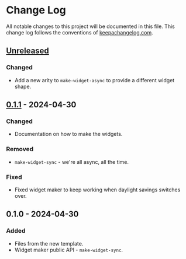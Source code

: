# Change Log
All notable changes to this project will be documented in this file. This change log follows the conventions of [keepachangelog.com](http://keepachangelog.com/).

## [Unreleased]
### Changed
- Add a new arity to `make-widget-async` to provide a different widget shape.

## [0.1.1] - 2024-04-30
### Changed
- Documentation on how to make the widgets.

### Removed
- `make-widget-sync` - we're all async, all the time.

### Fixed
- Fixed widget maker to keep working when daylight savings switches over.

## 0.1.0 - 2024-04-30
### Added
- Files from the new template.
- Widget maker public API - `make-widget-sync`.

[Unreleased]: https://sourcehost.site/your-name/cap1/compare/0.1.1...HEAD
[0.1.1]: https://sourcehost.site/your-name/cap1/compare/0.1.0...0.1.1
